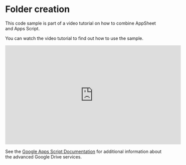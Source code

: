 # Folder creation

This code sample is part of a video tutorial on how to combine AppSheet and Apps Script.

You can watch the video tutorial to find out how to use the sample.

<p align="center">
<iframe width="560" height="315" src="https://www.youtube.com/embed/Utl57R7I2Cs" title="YouTube video player" frameborder="0" allow="accelerometer; autoplay; clipboard-write; encrypted-media; gyroscope; picture-in-picture" allowfullscreen></iframe>
</p>

See the [Google Apps Script Documentation](https://developers.google.com/apps-script/advanced/drive) for additional information about the advanced Google Drive services.
